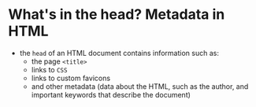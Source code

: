 # What's in the head? Metadata in HTML

- the `head` of an HTML document contains information such as:
  - the page `<title>`
  - links to `CSS`
  - links to custom favicons
  - and other metadata (data about the HTML, such as the author, and important keywords that describe the document)